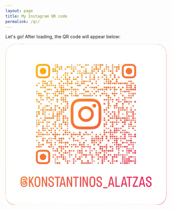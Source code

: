 ```yaml
---
layout: page
title: My Instagram QR code
permalink: /qr/
---
```


Let's go! After loading, the QR code will appear below:

[![@konstantinos_alatzas](/assets/qr.png "@konstantinos_alatzas")](https://www.instagram.com/konstantinos_alatzas)
